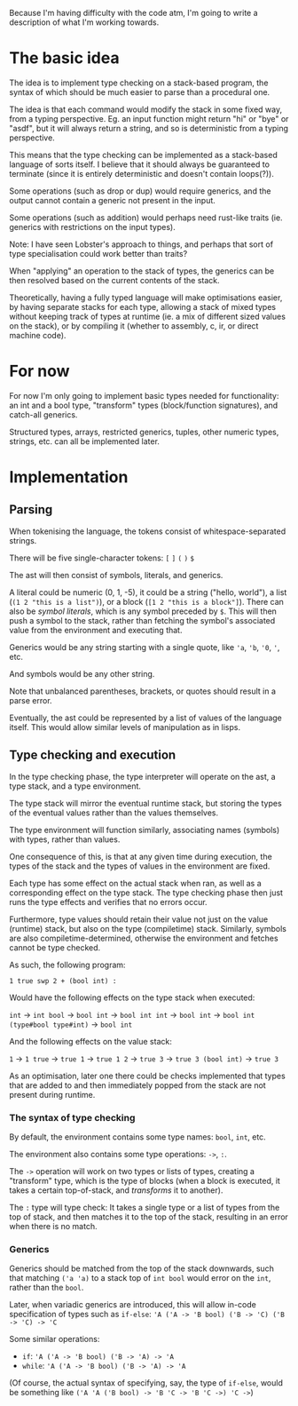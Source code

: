 Because I'm having difficulty with the code atm,
I'm going to write a description of what I'm working towards.

# The basic idea

The idea is to implement type checking on a stack-based program,
the syntax of which should be much easier to parse than a procedural one.

The idea is that each command would modify the stack in some fixed way,
from a typing perspective.
Eg. an input function might return "hi" or "bye" or "asdf",
but it will always return a string,
and so is deterministic from a typing perspective.

This means that the type checking can be implemented
as a stack-based language of sorts itself.
I believe that it should always be guaranteed to terminate
(since it is entirely deterministic and doesn't contain loops(?)).

Some operations (such as drop or dup) would require generics,
and the output cannot contain a generic not present in the input.

Some operations (such as addition) would perhaps need rust-like traits
(ie. generics with restrictions on the input types).

Note: I have seen Lobster's approach to things,
and perhaps that sort of type specialisation
could work better than traits?

When "applying" an operation to the stack of types,
the generics can be then resolved based on the current contents of the stack.

Theoretically, having a fully typed language will make optimisations easier,
by having separate stacks for each type,
allowing a stack of mixed types without keeping track of types at runtime
(ie. a mix of different sized values on the stack),
or by compiling it (whether to assembly, c, ir, or direct machine code).

# For now

For now I'm only going to implement basic types needed for functionality:
an int and a bool type, "transform" types (block/function signatures),
and catch-all generics.

Structured types, arrays, restricted generics, tuples, other numeric types,
strings, etc. can all be implemented later.

# Implementation

## Parsing

When tokenising the language,
the tokens consist of whitespace-separated strings.

There will be five single-character tokens:
`[` `]` `(` `)` `$`

The ast will then consist of symbols, literals, and generics.

A literal could be numeric (0, 1, -5),
it could be a string ("hello, world"),
a list (`(1 2 "this is a list")`),
or a block (`[1 2 "this is a block"]`).
There can also be *symbol literals*,
which is any symbol preceded by `$`.
This will then push a symbol to the stack,
rather than fetching the symbol's associated value from the environment
and executing that.

Generics would be any string starting with a single quote,
like `'a`, `'b`, `'0`, `'`, etc.

And symbols would be any other string.

Note that unbalanced parentheses, brackets, or quotes
should result in a parse error.

Eventually, the ast could be represented
by a list of values of the language itself.
This would allow similar levels of manipulation as in lisps.

## Type checking and execution

In the type checking phase,
the type interpreter will operate on
the ast, a type stack, and a type environment.

The type stack will mirror the eventual runtime stack,
but storing the types of the eventual values
rather than the values themselves.

The type environment will function similarly,
associating names (symbols) with types,
rather than values.

One consequence of this,
is that at any given time during execution,
the types of the stack and the types of values in the environment are fixed.

Each type has some effect on the actual stack when ran,
as well as a corresponding effect on the type stack.
The type checking phase then just runs the type effects
and verifies that no errors occur.

Furthermore, type values should retain their value
not just on the value (runtime) stack,
but also on the type (compiletime) stack.
Similarly, symbols are also compiletime-determined,
otherwise the environment and fetches cannot be type checked.

As such, the following program:

`1 true swp 2 + (bool int) :`

Would have the following effects on the type stack when executed:

`int` -> `int bool` -> `bool int` -> `bool int int` -> `bool int`
-> `bool int (type#bool type#int)` -> `bool int`

And the following effects on the value stack:

`1` -> `1 true` -> `true 1` -> `true 1 2` -> `true 3` -> `true 3 (bool int)`
-> `true 3`

As an optimisation,
later one there could be checks implemented
that types that are added to and then immediately popped from the stack
are not present during runtime.

### The syntax of type checking

By default, the environment contains some type names:
`bool`, `int`, etc.

The environment also contains some type operations:
`->`, `:`.

The `->` operation will work on two types or lists of types,
creating a "transform" type,
which is the type of blocks
(when a block is executed,
it takes a certain top-of-stack,
and *transforms* it to another).

The `:` type will type check:
It takes a single type or a list of types from the top of stack,
and then matches it to the top of the stack,
resulting in an error when there is no match.

### Generics

Generics should be matched from the top of the stack downwards,
such that matching `('a 'a)` to a stack top of `int bool`
would error on the `int`, rather than the `bool`.

Later, when variadic generics are introduced,
this will allow in-code specification of types such as `if-else`:
`'A ('A -> 'B bool) ('B -> 'C) ('B -> 'C) -> 'C`

Some similar operations:
 - `if`: `'A ('A -> 'B bool) ('B -> 'A) -> 'A`
 - `while`: `'A ('A -> 'B bool) ('B -> 'A) -> 'A`

(Of course, the actual syntax of specifying, say, the type of `if-else`,
would be something like `('A 'A ('B bool) -> 'B 'C -> 'B 'C ->) 'C ->`)
